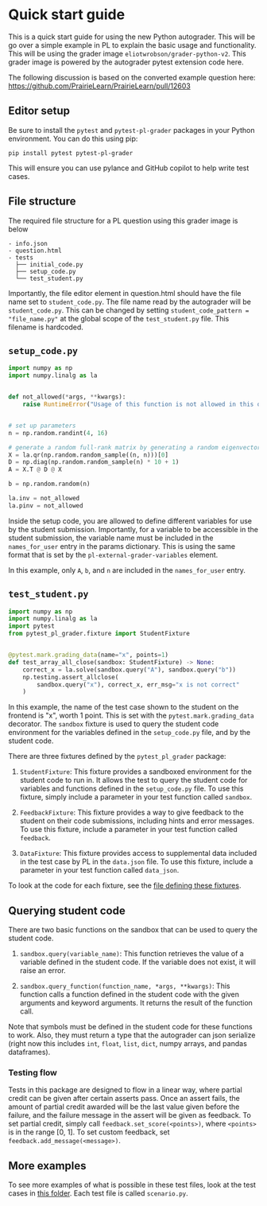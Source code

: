 # Quick start guide

This is a quick start guide for using the new Python autograder. This will be
go over a simple example in PL to explain the basic usage and functionality. This
will be using the grader image `eliotwrobson/grader-python-v2`. This grader image
is powered by the autograder pytest extension code here.

The following discussion is based on the converted example question here:
https://github.com/PrairieLearn/PrairieLearn/pull/12603

## Editor setup

Be sure to install the `pytest` and `pytest-pl-grader` packages in your Python environment. You can do this using pip:

```
pip install pytest pytest-pl-grader
```

This will ensure you can use pylance and GitHub copilot to help write test cases.

## File structure

The required file structure for a PL question using this grader image is below

```
- info.json
- question.html
- tests
  ├── initial_code.py
  ├── setup_code.py
  └── test_student.py
```

Importantly, the file editor element in question.html should have the file name set to
`student_code.py`. The file name read by the autograder will be `student_code.py`. This
can be changed by setting `student_code_pattern = "file_name.py"` at the global scope of
the `test_student.py` file. This filename is hardcoded.

## `setup_code.py`

```python
import numpy as np
import numpy.linalg as la


def not_allowed(*args, **kwargs):
    raise RuntimeError("Usage of this function is not allowed in this question.")


# set up parameters
n = np.random.randint(4, 16)

# generate a random full-rank matrix by generating a random eigenvector basis and nonzero eigenvalues
X = la.qr(np.random.random_sample((n, n)))[0]
D = np.diag(np.random.random_sample(n) * 10 + 1)
A = X.T @ D @ X

b = np.random.random(n)

la.inv = not_allowed
la.pinv = not_allowed
```

Inside the setup code, you are allowed to define different variables for use by the student
submission. Importantly, for a variable to be accessible in the student submission, the variable name must be included in the `names_for_user` entry in the params dictionary. This
is using the same format that is set by the `pl-external-grader-variables` element.

In this example, only `A`, `b`, and `n` are included in the `names_for_user` entry.

## `test_student.py`

```python
import numpy as np
import numpy.linalg as la
import pytest
from pytest_pl_grader.fixture import StudentFixture


@pytest.mark.grading_data(name="x", points=1)
def test_array_all_close(sandbox: StudentFixture) -> None:
    correct_x = la.solve(sandbox.query("A"), sandbox.query("b"))
    np.testing.assert_allclose(
        sandbox.query("x"), correct_x, err_msg="x is not correct"
    )
```

In this example, the name of the test case shown to the student on the frontend is
"x", worth 1 point. This is set with the `pytest.mark.grading_data` decorator. The
`sandbox` fixture is used to query the student code environment for the variables
defined in the `setup_code.py` file, and by the student code.

There are three fixtures defined by the `pytest_pl_grader` package:

1. `StudentFixture`: This fixture provides a sandboxed environment for the student code to run in. It allows the test to query the student code for variables and functions defined in the `setup_code.py` file. To use this fixture, simply include a parameter in your test function called `sandbox`.

2. `FeedbackFixture`: This fixture provides a way to give feedback to the student on their code submissions, including hints and error messages. To use this fixture, include a parameter in your test function called `feedback`.

3. `DataFixture`: This fixture provides access to supplemental data included in the test case by PL in the `data.json` file. To use this fixture, include a parameter in your test function called `data_json`.

To look at the code for each fixture, see the [file defining these fixtures](https://github.com/eliotwrobson/pl-python-autograder-v2/blob/main/src/pytest_pl_grader/fixture.py).

## Querying student code

There are two basic functions on the sandbox that can be used to query the student code.

1. `sandbox.query(variable_name)`: This function retrieves the value of a variable defined in the student code. If the variable does not exist, it will raise an error.

2. `sandbox.query_function(function_name, *args, **kwargs)`: This function calls a function defined in the student code with the given arguments and keyword arguments. It returns the result of the function call.

Note that symbols must be defined in the student code for these functions to work. Also,
they must return a type that the autograder can json serialize (right now this includes `int`, `float`, `list`, `dict`, numpy arrays, and pandas dataframes).

### Testing flow

Tests in this package are designed to flow in a linear way, where partial credit can be
given after certain asserts pass. Once an assert fails, the amount of partial credit awarded
will be the last value given before the failure, and the failure message in the assert will
be given as feedback. To set partial credit, simply call `feedback.set_score(<points>)`, where
`<points>` is in the range [0, 1]. To set custom feedback, set `feedback.add_message(<message>)`.

## More examples

To see more examples of what is possible in these test files, look at the test cases in
[this folder](https://github.com/eliotwrobson/pl-python-autograder-v2/tree/main/tests/scenario_root). Each test file is called `scenario.py`.
